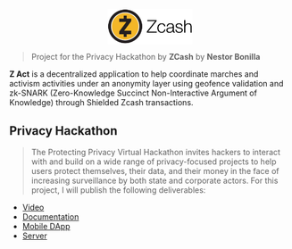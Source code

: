 <p align="center">
    <img align="center" width="30%" src="/documentation/resources/logo_main.svg">
</p>

> Project for the Privacy Hackathon by **ZCash**
> by **Nestor Bonilla**

**Z Act** is a decentralized application to help coordinate marches and activism activities under an anonymity layer using geofence validation and zk-SNARK (Zero-Knowledge Succinct Non-Interactive Argument of Knowledge) through Shielded Zcash transactions.

## Privacy Hackathon
> The Protecting Privacy Virtual Hackathon invites hackers to interact with and build on a wide range of privacy-focused projects to help users protect themselves, their data, and their money in the face of increasing surveillance by both state and corporate actors. For this project, I will publish the following deliverables:

* [Video](https://youtube.com/)
* [Documentation](https://nestorbonilla.gitbook.io/zact/)
* [Mobile DApp](https://github.com/nestorbonilla/z-act/tree/master/dapp)
* [Server](https://github.com/nestorbonilla/z-act/tree/master/server)
